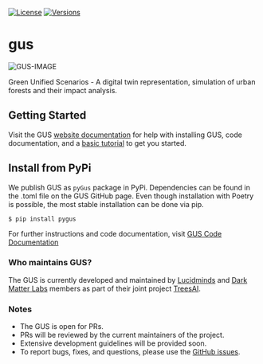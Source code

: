 [![License](https://img.shields.io/badge/License-Apache_2.0-blue.svg)](https://opensource.org/licenses/Apache-2.0)
[![Versions](https://img.shields.io/pypi/pyversions/pygus)]()



# gus
![GUS-IMAGE](https://miro.medium.com/max/1400/1*fMM7rnq1RJCh-nFBGLUvyA.png)

Green Unified Scenarios - A digital twin representation, simulation of urban forests and their impact analysis.

## Getting Started
Visit the GUS [website documentation](https://lucidmindsai.github.io/gus/) for help with installing GUS, code documentation, and a [basic tutorial](https://github.com/lucidmindsai/gus/blob/main/notebooks/Tutorial.ipynb) to get you started. 

## Install from PyPi
We publish GUS as `pyGus` package in PyPi. Dependencies can be found in the .toml file on the GUS GitHub page. Even though installation with Poetry is possible, the most stable installation can be done via pip.

```
$ pip install pygus
```

For further instructions and code documentation, visit [GUS Code Documentation](https://lucidmindsai.github.io/gus/)

### Who maintains GUS?
The GUS is currently developed and maintained by [Lucidminds](https://lucidminds.ai/) and [Dark Matter Labs](https://darkmatterlabs.org/) members as part of their joint project [TreesAI](https://treesasinfrastructure.com/#/).

### Notes
* The GUS is open for PRs.
* PRs will be reviewed by the current maintainers of the project.
* Extensive development guidelines will be provided soon.
* To report bugs, fixes, and questions, please use the [GitHub issues](https://github.com/lucidmindsai/gus/issues).